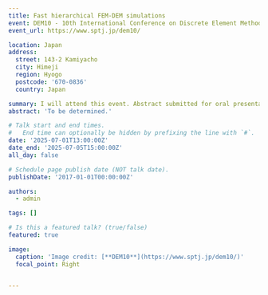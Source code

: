 ```yaml
---
title: Fast hierarchical FEM-DEM simulations
event: DEM10 - 10th International Conference on Discrete Element Methods
event_url: https://www.sptj.jp/dem10/

location: Japan
address:
  street: 143-2 Kamiyacho
  city: Himeji
  region: Hyogo
  postcode: '670-0836'
  country: Japan

summary: I will attend this event. Abstract submitted for oral presentation.
abstract: 'To be determined.'

# Talk start and end times.
#   End time can optionally be hidden by prefixing the line with `#`.
date: '2025-07-01T13:00:00Z'
date_end: '2025-07-05T15:00:00Z'
all_day: false

# Schedule page publish date (NOT talk date).
publishDate: '2017-01-01T00:00:00Z'

authors:
  - admin

tags: []

# Is this a featured talk? (true/false)
featured: true

image:
  caption: 'Image credit: [**DEM10**](https://www.sptj.jp/dem10/)'
  focal_point: Right


---
```



